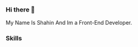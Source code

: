 ### Hi there 👋

My Name Is Shahin And Im a Front-End Developer.

### Skills
<div style='display:inline-block>
     
<img src='https://img.icons8.com/?size=512&id=NfbyHexzVEDk&format=png' width='38px'/>
                                                                                   
                                                                                   
  </div>

